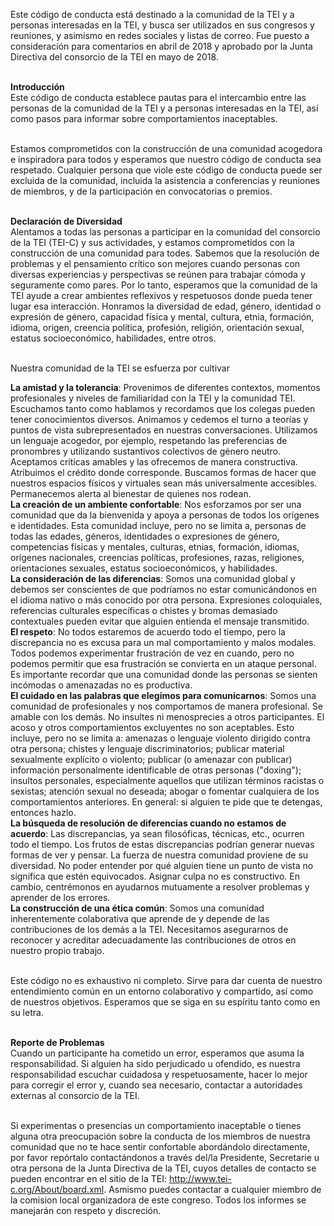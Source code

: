 
Este código de conducta está destinado a la comunidad de la TEI y a personas interesadas en la TEI, y busca ser utilizados en sus congresos y reuniones, y asimismo en redes sociales y listas de correo.
Fue puesto a consideración para comentarios en abril de 2018 y aprobado por la Junta Directiva del consorcio de la TEI en mayo de 2018.<br><br>

**Introducción**<br>
Este código de conducta establece pautas para el intercambio entre las personas de la comunidad de la TEI y a personas interesadas en la TEI, así como pasos para informar sobre comportamientos inaceptables.<br><br>

Estamos comprometidos con la construcción de una comunidad acogedora e inspiradora para todos y esperamos que nuestro código de conducta sea respetado. Cualquier persona que viole este código de conducta puede ser excluida de la comunidad, incluida la asistencia a conferencias y reuniones de miembros, y de la participación en convocatorias o premios.<br><br>

**Declaración de Diversidad**<br>
Alentamos a todas las personas a participar en la comunidad del consorcio de la TEI (TEI-C) y sus actividades, y estamos comprometidos  con la construcción de una comunidad para todes. Sabemos que la resolución de problemas y el pensamiento crítico son mejores cuando personas con diversas experiencias y perspectivas se reúnen para trabajar cómoda y seguramente como pares. Por lo tanto, esperamos que  la comunidad de la TEI ayude a crear ambientes reflexivos y respetuosos donde pueda tener lugar esa interacción. Honramos la diversidad de edad, género, identidad o expresión de género, capacidad física y mental, cultura, etnia, formación, idioma, origen, creencia política, profesión, religión, orientación sexual, estatus socioeconómico, habilidades, entre otros.<br><br>

Nuestra comunidad de la TEI se esfuerza por cultivar<br>

**La amistad y la tolerancia**: Provenimos de diferentes contextos, momentos profesionales y niveles de familiaridad con la TEI y la comunidad TEI. Escuchamos tanto como hablamos y recordamos que los colegas pueden tener conocimientos diversos. Animamos y cedemos el turno a teorías y puntos de vista subrepresentados en nuestras conversaciones. Utilizamos un lenguaje acogedor, por ejemplo, respetando las preferencias de pronombres y utilizando sustantivos colectivos de género neutro. Aceptamos críticas amables y las ofrecemos de manera constructiva. Atribuimos el crédito donde corresponde. Buscamos formas de hacer que nuestros espacios físicos y virtuales sean más universalmente accesibles. Permanecemos alerta al bienestar de quienes nos rodean.<br>
**La creación de un ambiente confortable**: Nos esforzamos por ser una comunidad que da la bienvenida y apoya a personas de todos los orígenes e identidades. Esta comunidad incluye, pero no se limita a, personas de todas las edades, géneros, identidades o expresiones de género, competencias físicas y mentales, culturas, etnias, formación, idiomas, orígenes nacionales, creencias políticas, profesiones, razas, religiones, orientaciones sexuales, estatus socioeconómicos, y habilidades.<br>
**La consideración de las diferencias**: Somos una comunidad global y debemos ser conscientes de que podríamos no estar comunicándonos en el idioma nativo o más conocido por otra persona. Expresiones coloquiales, referencias culturales específicas o chistes y bromas demasiado contextuales pueden evitar que alguien entienda el mensaje transmitido.<br>
**El respeto**: No todos estaremos de acuerdo todo el tiempo, pero la discrepancia no es excusa para un mal comportamiento y malos modales. Todos podemos experimentar frustración de vez en cuando, pero no podemos permitir que esa frustración se convierta en un ataque personal. Es importante recordar que una comunidad donde las personas se sienten incómodas o amenazadas no es productiva.<br>
**El cuidado en las palabras que elegimos para comunicarnos**: Somos una comunidad de profesionales y nos comportamos de manera profesional. Se amable con los demás. No insultes ni menosprecies a otros participantes. El acoso y otros comportamientos excluyentes no son aceptables. Esto incluye, pero no se limita a: amenazas o lenguaje violento dirigido contra otra persona; chistes y lenguaje discriminatorios; publicar material sexualmente explícito o violento; publicar (o amenazar con publicar) información personalmente identificable de otras personas ("doxing"); insultos personales, especialmente aquellos que utilizan términos racistas o sexistas; atención sexual no deseada; abogar o fomentar cualquiera de los comportamientos anteriores. En general: si alguien te pide que te detengas, entonces hazlo.<br>
**La búsqueda de resolución de diferencias cuando no estamos de acuerdo**: Las discrepancias, ya sean filosóficas, técnicas, etc., ocurren todo el tiempo. Los frutos de estas discrepancias podrían generar nuevas formas de ver y pensar. La fuerza de nuestra comunidad proviene de su diversidad. No poder entender por qué alguien tiene un punto de vista no significa que estén equivocados. Asignar culpa no es constructivo. En cambio, centrémonos en ayudarnos mutuamente a resolver problemas y aprender de los errores.<br>
**La construcción de una ética común**: Somos una comunidad inherentemente colaborativa que aprende de y depende de las contribuciones de los demás a la TEI. Necesitamos asegurarnos de reconocer y acreditar adecuadamente las contribuciones de otros en nuestro propio trabajo.<br><br>

Este código no es exhaustivo ni completo. Sirve para dar cuenta de nuestro entendimiento común en un entorno colaborativo y compartido, así como de nuestros objetivos. Esperamos que se siga en su espíritu tanto como en su letra.<br><br>

**Reporte de Problemas**<br>
Cuando un participante ha cometido un error, esperamos que asuma la responsabilidad. Si alguien ha sido perjudicado u ofendido, es nuestra responsabilidad escuchar cuidadosa y respetuosamente, hacer lo mejor para corregir el error y, cuando sea necesario, contactar a autoridades externas al consorcio de la TEI.<br><br>

Si experimentas o presencias un comportamiento inaceptable o tienes alguna otra preocupación sobre la conducta de los miembros de nuestra comunidad que no te hace sentir confortable  abordándolo directamente, por favor repórtalo contactándonos a través del/la Presidente, Secretarie u otra persona de la Junta Directiva de la TEI, cuyos detalles de contacto se pueden encontrar en el sitio de la TEI: http://www.tei-c.org/About/board.xml. Asmismo puedes contactar a cualquier miembro de la comision local organizadora de este congreso. Todos los informes se manejarán con respeto y discreción.<br>

